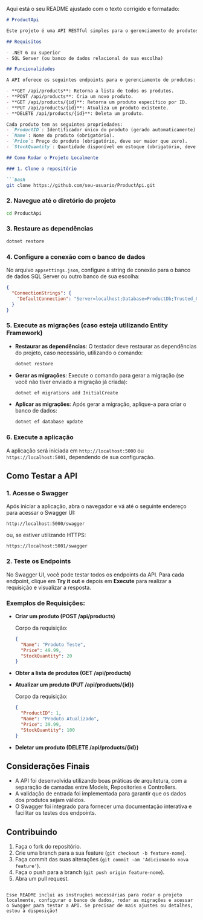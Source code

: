 Aqui está o seu README ajustado com o texto corrigido e formatado:

```markdown
# ProductApi

Este projeto é uma API RESTful simples para o gerenciamento de produtos, implementada usando .NET Core e Entity Framework Core. A API permite realizar operações básicas de CRUD (Criar, Ler, Atualizar e Deletar) para produtos.

## Requisitos

- .NET 6 ou superior
- SQL Server (ou banco de dados relacional de sua escolha)

## Funcionalidades

A API oferece os seguintes endpoints para o gerenciamento de produtos:

- **GET /api/products**: Retorna a lista de todos os produtos.
- **POST /api/products**: Cria um novo produto.
- **GET /api/products/{id}**: Retorna um produto específico por ID.
- **PUT /api/products/{id}**: Atualiza um produto existente.
- **DELETE /api/products/{id}**: Deleta um produto.

Cada produto tem as seguintes propriedades:
- `ProductID`: Identificador único do produto (gerado automaticamente).
- `Name`: Nome do produto (obrigatório).
- `Price`: Preço do produto (obrigatório, deve ser maior que zero).
- `StockQuantity`: Quantidade disponível em estoque (obrigatório, deve ser maior ou igual a zero).

## Como Rodar o Projeto Localmente

### 1. Clone o repositório

```bash
git clone https://github.com/seu-usuario/ProductApi.git
```

### 2. Navegue até o diretório do projeto

```bash
cd ProductApi
```

### 3. Restaure as dependências

```bash
dotnet restore
```

### 4. Configure a conexão com o banco de dados

No arquivo `appsettings.json`, configure a string de conexão para o banco de dados SQL Server ou outro banco de sua escolha:

```json
{
  "ConnectionStrings": {
    "DefaultConnection": "Server=localhost;Database=ProductDb;Trusted_Connection=True;"
  }
}
```

### 5. Execute as migrações (caso esteja utilizando Entity Framework)

- **Restaurar as dependências**: O testador deve restaurar as dependências do projeto, caso necessário, utilizando o comando:
  
  ```bash
  dotnet restore
  ```

- **Gerar as migrações**: Execute o comando para gerar a migração (se você não tiver enviado a migração já criada):

  ```bash
  dotnet ef migrations add InitialCreate
  ```

- **Aplicar as migrações**: Após gerar a migração, aplique-a para criar o banco de dados:

  ```bash
  dotnet ef database update
  ```

### 6. Execute a aplicação

A aplicação será iniciada em `http://localhost:5000` ou `https://localhost:5001`, dependendo de sua configuração.

## Como Testar a API

### 1. Acesse o Swagger

Após iniciar a aplicação, abra o navegador e vá até o seguinte endereço para acessar o Swagger UI:

```
http://localhost:5000/swagger
```

ou, se estiver utilizando HTTPS:

```
https://localhost:5001/swagger
```

### 2. Teste os Endpoints

No Swagger UI, você pode testar todos os endpoints da API. Para cada endpoint, clique em **Try it out** e depois em **Execute** para realizar a requisição e visualizar a resposta.

### Exemplos de Requisições:

- **Criar um produto (POST /api/products)**

  Corpo da requisição:
  ```json
  {
    "Name": "Produto Teste",
    "Price": 49.99,
    "StockQuantity": 20
  }
  ```

- **Obter a lista de produtos (GET /api/products)**

- **Atualizar um produto (PUT /api/products/{id})**

  Corpo da requisição:
  ```json
  {
    "ProductID": 1,
    "Name": "Produto Atualizado",
    "Price": 39.99,
    "StockQuantity": 100
  }
  ```

- **Deletar um produto (DELETE /api/products/{id})**

## Considerações Finais

- A API foi desenvolvida utilizando boas práticas de arquitetura, com a separação de camadas entre Models, Repositories e Controllers.
- A validação de entrada foi implementada para garantir que os dados dos produtos sejam válidos.
- O Swagger foi integrado para fornecer uma documentação interativa e facilitar os testes dos endpoints.

## Contribuindo

1. Faça o fork do repositório.
2. Crie uma branch para a sua feature (`git checkout -b feature-nome`).
3. Faça commit das suas alterações (`git commit -am 'Adicionando nova feature'`).
4. Faça o push para a branch (`git push origin feature-nome`).
5. Abra um pull request.
```

Esse README inclui as instruções necessárias para rodar o projeto localmente, configurar o banco de dados, rodar as migrações e acessar o Swagger para testar a API. Se precisar de mais ajustes ou detalhes, estou à disposição!
